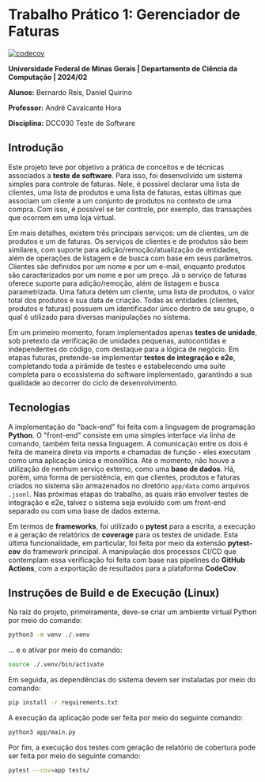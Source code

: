 # **Trabalho Prático 1:** Gerenciador de Faturas

[![codecov](https://codecov.io/github/Daniel-Quirino/teste-de-software/graph/badge.svg?token=6EC9M4PCGS)](https://codecov.io/github/Daniel-Quirino/teste-de-software)

**Universidade Federal de Minas Gerais | Departamento de Ciência da Computação | 2024/02**

**Alunos:** Bernardo Reis, Daniel Quirino

**Professor:** André Cavalcante Hora

**Disciplina:** DCC030 Teste de Software

## Introdução

Este projeto teve por objetivo a prática de conceitos e de técnicas associados a **teste de software**. Para isso, foi desenvolvido um sistema simples para controle de faturas. Nele, é possível declarar uma lista de clientes, uma lista de produtos e uma lista de faturas, estas últimas que associam um cliente a um conjunto de produtos no contexto de uma compra. Com isso, é possível se ter controle, por exemplo, das transações que ocorrem em uma loja virtual. 

Em mais detalhes, existem três principais serviços: um de clientes, um de produtos e um de faturas. Os serviços de clientes e de produtos são bem similares, com suporte para adição/remoção/atualização de entidades, além de operações de listagem e de busca com base em seus parâmetros. Clientes são definidos por um nome e por um e-mail, enquanto produtos são caracterizados por um nome e por um preço. Já o serviço de faturas oferece suporte para adição/remoção, além de listagem e busca parametrizada. Uma fatura detém um cliente, uma lista de produtos, o valor total dos produtos e sua data de criação. Todas as entidades (clientes, produtos e faturas) possuem um identificador único dentro de seu grupo, o qual é utilizado para diversas manipulações no sistema.

Em um primeiro momento, foram implementados apenas **testes de unidade**, sob pretexto da verificação de unidades pequenas, autocontidas e independentes do código, com destaque para a lógica de negócio. Em etapas futuras, pretende-se implementar **testes de integração e e2e**, completando toda a pirâmide de testes e estabelecendo uma suíte completa para o ecossistema do software implementado, garantindo a sua qualidade ao decorrer do ciclo de desenvolvimento.

## Tecnologias

A implementação do "back-end" foi feita com a linguagem de programação **Python**. O "front-end" consiste em uma simples interface via linha de comando, também feita nessa linguagem. A comunicação entre os dois é feita de maneira direta via imports e chamadas de função - eles executam como uma aplicação única e monolítica. Até o momento, não houve a utilização de nenhum serviço externo, como uma **base de dados**. Há, porém, uma forma de persistência, em que clientes, produtos e faturas criados no sistema são armazenados no diretório ```app/data``` como arquivos ```.jsonl```. Nas próximas etapas do trabalho, as quais irão envolver testes de integração e e2e, talvez o sistema seja evoluído com um front-end separado ou com uma base de dados externa.

Em termos de **frameworks**, foi utilizado o **pytest** para a escrita, a execução e a geração de relatórios de **coverage** para os testes de unidade. Esta última funcionalidade, em particular, foi feita por meio da extensão **pytest-cov** do framework principal. A manipulação dos processos CI/CD que contemplam essa verificação foi feita com base nas pipelines do **GitHub Actions**, com a exportação de resultados para a plataforma **CodeCov**.

## Instruções de Build e de Execução (Linux)

Na raiz do projeto, primeiramente, deve-se criar um ambiente virtual Python por meio do comando:

```bash
python3 -m venv ./.venv
```

... e o ativar por meio do comando:

```bash
source ./.venv/bin/activate
```

Em seguida, as dependências do sistema devem ser instaladas por meio do comando:

```bash
pip install -r requirements.txt
```

A execução da aplicação pode ser feita por meio do seguinte comando:

```bash
python3 app/main.py
```

Por fim, a execução dos testes com geração de relatório de cobertura pode ser feita por meio do seguinte comando:

```bash
pytest --cov=app tests/
```